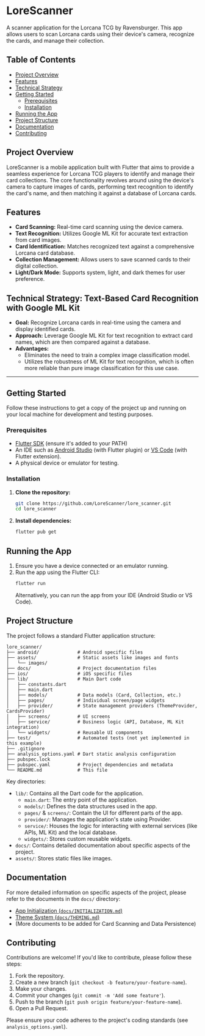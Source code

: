 # LoreScanner

A scanner application for the Lorcana TCG by Ravensburger. This app allows users to scan Lorcana cards using their device's camera, recognize the cards, and manage their collection.

## Table of Contents

- [Project Overview](#project-overview)
- [Features](#features)
- [Technical Strategy](#technical-strategy)
- [Getting Started](#getting-started)
  - [Prerequisites](#prerequisites)
  - [Installation](#installation)
- [Running the App](#running-the-app)
- [Project Structure](#project-structure)
- [Documentation](#documentation)
- [Contributing](#contributing)

## Project Overview

LoreScanner is a mobile application built with Flutter that aims to provide a seamless experience for Lorcana TCG players to identify and manage their card collections. The core functionality revolves around using the device's camera to capture images of cards, performing text recognition to identify the card's name, and then matching it against a database of Lorcana cards.

## Features

- **Card Scanning:** Real-time card scanning using the device camera.
- **Text Recognition:** Utilizes Google ML Kit for accurate text extraction from card images.
- **Card Identification:** Matches recognized text against a comprehensive Lorcana card database.
- **Collection Management:** Allows users to save scanned cards to their digital collection.
- **Light/Dark Mode:** Supports system, light, and dark themes for user preference.

## Technical Strategy: Text-Based Card Recognition with Google ML Kit

- **Goal:** Recognize Lorcana cards in real-time using the camera and display identified cards.
- **Approach:** Leverage Google ML Kit for text recognition to extract card names, which are then compared against a database.
- **Advantages:**
  - Eliminates the need to train a complex image classification model.
  - Utilizes the robustness of ML Kit for text recognition, which is often more reliable than pure image classification for this use case.

---

## Getting Started

Follow these instructions to get a copy of the project up and running on your local machine for development and testing purposes.

### Prerequisites

- [Flutter SDK](https://flutter.dev/docs/get-started/install) (ensure it's added to your PATH)
- An IDE such as [Android Studio](https://developer.android.com/studio) (with Flutter plugin) or [VS Code](https://code.visualstudio.com/) (with Flutter extension).
- A physical device or emulator for testing.

### Installation

1.  **Clone the repository:**
    ```bash
    git clone https://github.com/LoreScanner/lore_scanner.git
    cd lore_scanner
    ```
2.  **Install dependencies:**
    ```bash
    flutter pub get
    ```

## Running the App

1.  Ensure you have a device connected or an emulator running.
2.  Run the app using the Flutter CLI:
    ```bash
    flutter run
    ```
    Alternatively, you can run the app from your IDE (Android Studio or VS Code).

## Project Structure

The project follows a standard Flutter application structure:

```
lore_scanner/
├── android/              # Android specific files
├── assets/               # Static assets like images and fonts
│   └── images/
├── docs/                 # Project documentation files
├── ios/                  # iOS specific files
├── lib/                  # Main Dart code
│   ├── constants.dart
│   ├── main.dart
│   ├── models/           # Data models (Card, Collection, etc.)
│   ├── pages/            # Individual screen/page widgets
│   ├── provider/         # State management providers (ThemeProvider, CardsProvider)
│   ├── screens/          # UI screens
│   ├── service/          # Business logic (API, Database, ML Kit integration)
│   └── widgets/          # Reusable UI components
├── test/                 # Automated tests (not yet implemented in this example)
├── .gitignore
├── analysis_options.yaml # Dart static analysis configuration
├── pubspec.lock
├── pubspec.yaml          # Project dependencies and metadata
└── README.md             # This file
```

Key directories:

-   `lib/`: Contains all the Dart code for the application.
    -   `main.dart`: The entry point of the application.
    -   `models/`: Defines the data structures used in the app.
    -   `pages/` & `screens/`: Contain the UI for different parts of the app.
    -   `provider/`: Manages the application's state using Provider.
    -   `service/`: Houses the logic for interacting with external services (like APIs, ML Kit) and the local database.
    -   `widgets/`: Stores custom reusable widgets.
-   `docs/`: Contains detailed documentation about specific aspects of the project.
-   `assets/`: Stores static files like images.

## Documentation

For more detailed information on specific aspects of the project, please refer to the documents in the `docs/` directory:

-   [App Initialization (`docs/INITIALIZATION.md`)](docs/INITIALIZATION.md)
-   [Theme System (`docs/THEMING.md`)](docs/THEMING.md)
-   (More documents to be added for Card Scanning and Data Persistence)

## Contributing

Contributions are welcome! If you'd like to contribute, please follow these steps:

1.  Fork the repository.
2.  Create a new branch (`git checkout -b feature/your-feature-name`).
3.  Make your changes.
4.  Commit your changes (`git commit -m 'Add some feature'`).
5.  Push to the branch (`git push origin feature/your-feature-name`).
6.  Open a Pull Request.

Please ensure your code adheres to the project's coding standards (see `analysis_options.yaml`).
